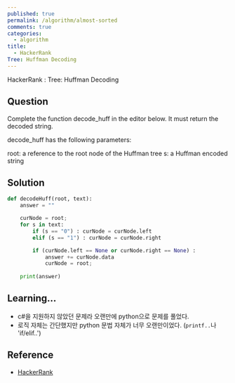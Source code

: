 ```yaml
---
published: true
permalink: /algorithm/almost-sorted
comments: true
categories:
  - algorithm
title:
  - HackerRank
Tree: Huffman Decoding
---
```

HackerRank : Tree: Huffman Decoding


## Question
Complete the function decode_huff in the editor below. It must return the decoded string.

decode_huff has the following parameters:

root: a reference to the root node of the Huffman tree
s: a Huffman encoded string

## Solution
```python
def decodeHuff(root, text):
    answer = ""

    curNode = root; 
    for s in text:
        if (s == "0") : curNode = curNode.left
        elif (s == "1") : curNode = curNode.right

        if (curNode.left == None or curNode.right == None) :
            answer += curNode.data
            curNode = root; 
    
    print(answer)
```

## Learning... 
- c#을 지원하지 않았던 문제라 오랜만에 python으로 문제를 풀었다. 
- 로직 자체는 간단했지만 python 문법 자체가 너무 오랜만이었다. (`printf..`나 'if/elif..')



## Reference
- [HackerRank](https://www.hackerrank.com/challenges/tree-huffman-decoding/problem)
